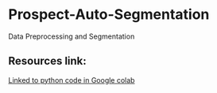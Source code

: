 # Prospect-Auto-Segmentation
Data Preprocessing and Segmentation

## Resources link: 
[Linked to python code in Google colab](https://colab.research.google.com/drive/1cg9DPIg-q-Us0N6is3wnaP7Ab-KHUV_6?usp=sharing)
